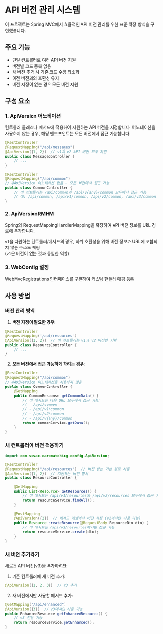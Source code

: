 # API 버전 관리 시스템

이 프로젝트는 Spring MVC에서 효율적인 API 버전 관리를 위한 표준 확장 방식을 구현했습니다.

## 주요 기능

- 단일 컨트롤러로 여러 API 버전 지원
- 버전별 코드 중복 없음
- 새 버전 추가 시 기존 코드 수정 최소화
- 이전 버전과의 호환성 유지
- 버전 지정이 없는 경우 모든 버전 지원

## 구성 요소

### 1. ApiVersion 어노테이션

컨트롤러 클래스나 메서드에 적용하여 지원하는 API 버전을 지정합니다. 어노테이션을 사용하지 않는 경우, 해당 엔드포인트는 모든 버전에서 접근 가능합니다.

```java
@RestController
@RequestMapping("/api/messages")
@ApiVersion({1, 2})  // v1과 v2 API 버전 모두 지원
public class MessageController {
    // ...
}

@RestController
@RequestMapping("/api/common")
// @ApiVersion 어노테이션 없음 - 모든 버전에서 접근 가능
public class CommonController {
    // 이 컨트롤러는 /api/common과 /api/v{any}/common 모두에서 접근 가능
    // 예: /api/common, /api/v1/common, /api/v2/common, /api/v3/common 등
}
```

### 2. ApiVersionRMHM

Spring의 RequestMappingHandlerMapping을 확장하여 API 버전 정보를 URL 경로에 추가합니다.

`v1`을 지원하는 컨트롤러/메서드의 경우, 하위 호환성을 위해 버전 정보가 URL에 포함되지 않은 주소도 매핑  
(`v1`은 버전이 없는 것과 동일한 역할)

### 3. WebConfig 설정

WebMvcRegistrations 인터페이스를 구현하여 커스텀 핸들러 매핑 등록

## 사용 방법

### 버전 관리 방식

1. **버전 지정이 필요한 경우**:
```java
@RestController
@RequestMapping("/api/resources")
@ApiVersion({1, 2})  // 이 컨트롤러는 v1과 v2 버전만 지원
public class ResourceController {
    // ...
}
```

2. **모든 버전에서 접근 가능하게 하려는 경우**:
```java
@RestController
@RequestMapping("/api/common")
// @ApiVersion 어노테이션을 사용하지 않음
public class CommonController {
    @GetMapping
    public CommonResponse getCommonData() {
        // 이 메서드는 다음 URL 모두에서 접근 가능:
        // - /api/common
        // - /api/v1/common
        // - /api/v2/common
        // - /api/v{any}/common
        return commonService.getData();
    }
}
```

### 새 컨트롤러에 버전 적용하기

```java
import com.sesac.carematching.config.ApiVersion;

@RestController
@RequestMapping("/api/resources")  // 버전 없는 기본 경로 사용
@ApiVersion({1, 2})  // 지원하는 버전 명시
public class ResourceController {

    @GetMapping
    public List<Resource> getResources() {
        // 이 메서드는 /api/v1/resources와 /api/v2/resources 모두에서 접근 가능
        return resourceService.findAll();
    }
    
    @PostMapping
    @ApiVersion({2})  // 메서드 레벨에서 버전 지정 (v2에서만 사용 가능)
    public Resource createResource(@RequestBody ResourceDto dto) {
        // 이 메서드는 /api/v2/resources에서만 접근 가능
        return resourceService.create(dto);
    }
}
```

### 새 버전 추가하기

새로운 API 버전(v3)을 추가하려면:

1. 기존 컨트롤러에 새 버전 추가:
```java
@ApiVersion({1, 2, 3})  // v3 추가
```

2. 새 버전에서만 사용할 메서드 추가:
```java
@GetMapping("/api/enhanced")
@ApiVersion({3})  // v3에서만 사용 가능
public EnhancedResource getEnhancedResource() {
    // v3 전용 기능
    return resourceService.getEnhanced();
}
```
